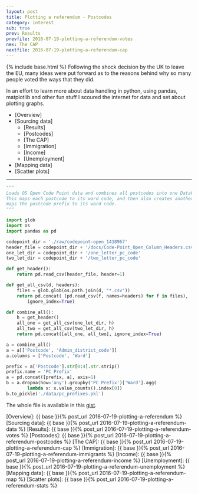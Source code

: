 ```yaml
---
layout: post
title: Plotting a referendum - Postcodes
category: interest
sub: true
prev: Results
prevfile: 2016-07-19-plotting-a-referendum-votes
nex: The CAP
nextfile: 2016-07-19-plotting-a-referendum-cap
---
```

{% include base.html %}
Following the shock decision by the UK to leave the EU, many ideas were put 
forward as to the reasons behind why so many people voted the ways that they 
did. 

In an effort to learn more about data handling in python, using pandas, 
matplotlib and other fun stuff I scoured the internet for data and set about 
plotting graphs. 

* [Overview] 
* [Sourcing data]
    * [Results]
    * [Postcodes]
    * [The CAP]
    * [Immigration]
    * [Income]
    * [Unemployment]
* [Mapping data]
* [Scatter plots]

---

```python
"""
Loads OS Open Code Point data and combines all postcodes into one DataFrame.
This maps each postcode to its ward code, and then also creates another which
maps the postcode prefix to its ward code.
"""

import glob
import os
import pandas as pd

codepoint_dir = './raw/codepoint-open_1418967'
header_file = codepoint_dir + '/docs/Code-Point_Open_Column_Headers.csv'
one_let_dir = codepoint_dir + '/one_letter_pc_code'
two_let_dir = codepoint_dir + '/two_letter_pc_code'

def get_header():
    return pd.read_csv(header_file, header=1)

def get_all_csv(d, headers):
    files = glob.glob(os.path.join(d, "*.csv"))
    return pd.concat( (pd.read_csv(f, names=headers) for f in files),
        ignore_index=True)

def combine_all():
    h = get_header()
    all_one = get_all_csv(one_let_dir, h)
    all_two = get_all_csv(two_let_dir, h)
    return pd.concat([all_one, all_two], ignore_index=True)

a = combine_all()
a = a[['Postcode', 'Admin_district_code']]
a.columns = ['Postcode', 'Ward']

prefix = a['Postcode'].str[0:4].str.strip()
prefix.name = 'PC Prefix'
a = pd.concat([prefix, a], axis=1)
b = a.dropna(how='any').groupby('PC Prefix')['Ward'].agg(
        lambda x: x.value_counts().index[0])
b.to_pickle('./data/pc_prefixes.pkl')
```

The whole file is available in this [gist].

[gist]: https://gist.github.com/jwlawson/41302a734c6d9b0392cbd60571d755bf#file-pickle_postcodes-py
[Overview]: {{ base }}{% post_url 2016-07-19-plotting-a-referendum %}
[Sourcing data]: {{ base }}{% post_url 2016-07-19-plotting-a-referendum-data %}
[Results]: {{ base }}{% post_url 2016-07-19-plotting-a-referendum-votes %}
[Postcodes]: {{ base }}{% post_url 2016-07-19-plotting-a-referendum-postcodes %}
[The CAP]: {{ base }}{% post_url 2016-07-19-plotting-a-referendum-cap %}
[Immigration]: {{ base }}{% post_url 2016-07-19-plotting-a-referendum-immigrants %}
[Income]: {{ base }}{% post_url 2016-07-19-plotting-a-referendum-income %}
[Unemployment]: {{ base }}{% post_url 2016-07-19-plotting-a-referendum-unemployment %}
[Mapping data]: {{ base }}{% post_url 2016-07-19-plotting-a-referendum-map %}
[Scatter plots]:  {{ base }}{% post_url 2016-07-19-plotting-a-referendum-stats %}
